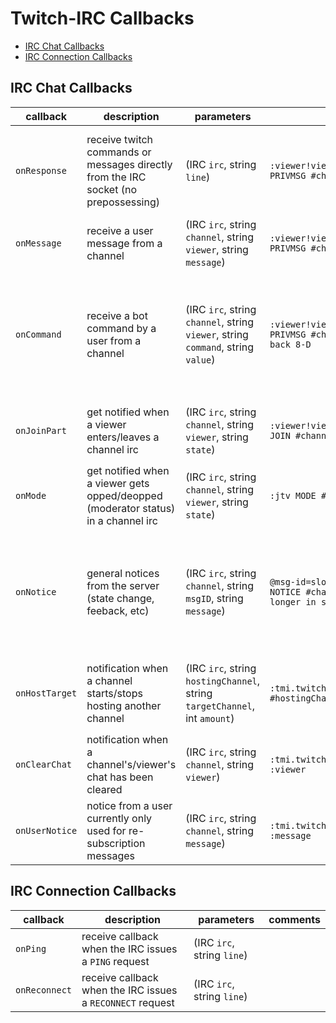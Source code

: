 Twitch-IRC Callbacks
====================

- [IRC Chat Callbacks](#irc-chat-callbacks)
- [IRC Connection Callbacks](#irc-connection-callbacks)

IRC Chat Callbacks
------------------
| callback       | description                                                                         | parameters                                                                       | example                                                                                     | notes                                                                                                                            |
| -------------- | ----------------------------------------------------------------------------------- | -------------------------------------------------------------------------------- | ------------------------------------------------------------------------------------------  | -------------------------------------------------------------------------------------------------------------------------------- |
| `onResponse`   | receive twitch commands or messages directly from the IRC socket (no prepossessing) | (IRC `irc`, string `line`)                                                       | ```:viewer!viewer@viewer.tmi.twitch.tv PRIVMSG #channel :message here```                    | if this callback is used, all callbacks mentioned below will not be handled by the IRC                                           |
| `onMessage`    | receive a user message from a channel                                               | (IRC `irc`, string `channel`, string `viewer`, string `message`)                 | ```:viewer!viewer@viewer.tmi.twitch.tv PRIVMSG #channel :message here```                    |                                                                                                                                  |
| `onCommand`    | receive a bot command by a user from a channel                                      | (IRC `irc`, string `channel`, string `viewer`, string `command`, string `value`) | ```:viewer!viewer@viewer.tmi.twitch.tv PRIVMSG #channel :!away I'll be back 8-D```          | a custom shebang can be given to the IRC constructor with `cmdShebang=`. The `value` variable may be `None` type                 |
| `onJoinPart`   | get notified when a viewer enters/leaves a channel irc                              | (IRC `irc`, string `channel`, string `viewer`, string `state`)                   | ```:viewer!viewer@viewer.tmi.twitch.tv JOIN #channel```                                     | the state variable can be accessed by `IRC.JOIN` or `IRC.PART`                                                                   |
| `onMode`       | get notified when a viewer gets opped/deopped (moderator status) in a channel irc   | (IRC `irc`, string `channel`, string `viewer`, string `state`)                   | ```:jtv MODE #channel +o viewer```                                                          | the state variable can be accessed by `IRC.OP` or `IRC.DEOP`                                                                     |
| `onNotice`     | general notices from the server (state change, feeback, etc)                        | (IRC `irc`, string `channel`, string `msgID`, string `message`)                  | ```@msg-id=slow_off :tmi.twitch.tv NOTICE #channel :This room is no longer in slow mode.``` | A list of channel notices can be found in the official IRC [documentation][msgid-docs]. MessageIDs can be accessed by `IRC.ID_*` |
| `onHostTarget` | notification when a channel starts/stops hosting another channel                    | (IRC `irc`, string `hostingChannel`, string `targetChannel`, int `amount`)       | ```:tmi.twitch.tv HOSTTARGET #hostingChannel :targetChannel 9001```                         | `targetChannel` may be `None` type if the command is a host stop command                                                         |
| `onClearChat`  | notification when a channel's/viewer's chat has been cleared                        | (IRC `irc`, string `channel`, string `viewer`)                                   | ```:tmi.twitch.tv CLEARCHAT #channel :viewer```                                             | `viewer` may be `None` type if the channel chat has been cleared                                                                 |
| `onUserNotice` | notice from a user currently only used for re-subscription messages                 | (IRC `irc`, string `channel`, string `message`)                                  | ```:tmi.twitch.tv USERNOTICE #channel :message```                                           |                                                                                                                                  |

IRC Connection Callbacks
------------------------
| callback      | description                                                | parameters                 | comments |
| ------------- | ---------------------------------------------------------- | -------------------------- | -------- |
| `onPing`      | receive callback when the IRC issues a `PING` request      | (IRC `irc`, string `line`) |          |
| `onReconnect` | receive callback when the IRC issues a `RECONNECT` request | (IRC `irc`, string `line`) |          |

[msgid-docs]: https://github.com/justintv/Twitch-API/blob/master/IRC.md#notice
